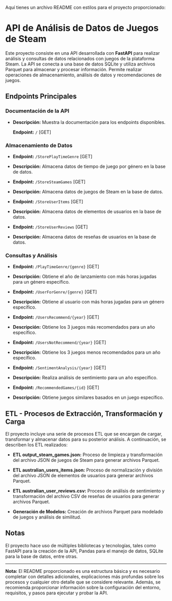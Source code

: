 Aquí tienes un archivo README con estilos para el proyecto proporcionado:

# API de Análisis de Datos de Juegos de Steam

Este proyecto consiste en una API desarrollada con **FastAPI** para realizar análisis y consultas de datos relacionados con juegos de la plataforma Steam. La API se conecta a una base de datos SQLite y utiliza archivos Parquet para almacenar y procesar información. Permite realizar operaciones de almacenamiento, análisis de datos y recomendaciones de juegos.

## Endpoints Principales

### Documentación de la API

- **Descripción:** Muestra la documentación para los endpoints disponibles.

    **Endpoint:** `/` [GET]
    
### Almacenamiento de Datos

- **Endpoint:** `/StorePlayTimeGenre` [GET]
- **Descripción:** Almacena datos de tiempo de juego por género en la base de datos.

- **Endpoint:** `/StoreSteamGames` [GET]
- **Descripción:** Almacena datos de juegos de Steam en la base de datos.

- **Endpoint:** `/StoreUserItems` [GET]
- **Descripción:** Almacena datos de elementos de usuarios en la base de datos.

- **Endpoint:** `/StoreUserReviews` [GET]
- **Descripción:** Almacena datos de reseñas de usuarios en la base de datos.

### Consultas y Análisis

- **Endpoint:** `/PlayTimeGenre/{genre}` [GET]
- **Descripción:** Obtiene el año de lanzamiento con más horas jugadas para un género específico.

- **Endpoint:** `/UserForGenre/{genre}` [GET]
- **Descripción:** Obtiene al usuario con más horas jugadas para un género específico.

- **Endpoint:** `/UsersRecommend/{year}` [GET]
- **Descripción:** Obtiene los 3 juegos más recomendados para un año específico.

- **Endpoint:** `/UsersNotRecommend/{year}` [GET]
- **Descripción:** Obtiene los 3 juegos menos recomendados para un año específico.

- **Endpoint:** `/SentimentAnalysis/{year}` [GET]
- **Descripción:** Realiza análisis de sentimiento para un año específico.

- **Endpoint:** `/RecommendedGames/{id}` [GET]
- **Descripción:** Obtiene juegos similares basados en un juego específico.

## ETL - Procesos de Extracción, Transformación y Carga

El proyecto incluye una serie de procesos ETL que se encargan de cargar, transformar y almacenar datos para su posterior análisis. A continuación, se describen los ETL realizados:

- **ETL output_steam_games.json:** Proceso de limpieza y transformación del archivo JSON de juegos de Steam para generar archivos Parquet.

- **ETL australian_users_items.json:** Proceso de normalización y división del archivo JSON de elementos de usuarios para generar archivos Parquet.

- **ETL australian_user_reviews.csv:** Proceso de análisis de sentimiento y transformación del archivo CSV de reseñas de usuarios para generar archivos Parquet.

- **Generación de Modelos:** Creación de archivos Parquet para modelado de juegos y análisis de similitud.

## Notas

El proyecto hace uso de múltiples bibliotecas y tecnologías, tales como FastAPI para la creación de la API, Pandas para el manejo de datos, SQLite para la base de datos, entre otras.

---

**Nota:** El README proporcionado es una estructura básica y es necesario completar con detalles adicionales, explicaciones más profundas sobre los procesos y cualquier otro detalle que se considere relevante. Además, se recomienda proporcionar información sobre la configuración del entorno, requisitos, y pasos para ejecutar y probar la API.
